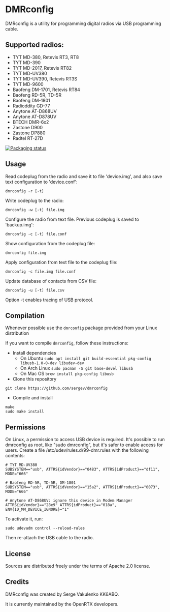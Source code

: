 # DMRconfig

DMRconfig is a utility for programming digital radios via USB programming cable.

## Supported radios:

 * TYT MD-380, Retevis RT3, RT8
 * TYT MD-390
 * TYT MD-2017, Retevis RT82
 * TYT MD-UV380
 * TYT MD-UV390, Retevis RT3S
 * TYT MD-9600
 * Baofeng DM-1701, Retevis RT84
 * Baofeng RD-5R, TD-5R
 * Baofeng DM-1801
 * Radioddity GD-77
 * Anytone AT-D868UV
 * Anytone AT-D878UV
 * BTECH DMR-6x2
 * Zastone D900
 * Zastone DP880
 * Radtel RT-27D

[![Packaging status](https://repology.org/badge/vertical-allrepos/dmrconfig.svg)](https://repology.org/metapackage/dmrconfig/versions)

## Usage

Read codeplug from the radio and save it to file 'device.img',
and also save text configuration to 'device.conf':

    dmrconfig -r [-t]

Write codeplug to the radio:

    dmrconfig -w [-t] file.img

Configure the radio from text file.
Previous codeplug is saved to 'backup.img':

    dmrconfig -c [-t] file.conf

Show configuration from the codeplug file:

    dmrconfig file.img

Apply configuration from text file to the codeplug file:

    dmrconfig -c file.img file.conf

Update database of contacts from CSV file:

    dmrconfig -u [-t] file.csv

Option -t enables tracing of USB protocol.

## Compilation
Whenever possible use the `dmrconfig` package provided from your Linux distribution

If you want to compile `dmrconfig`, follow these instructions:
* Install dependencies
    * On Ubuntu `sudo apt install git build-essential pkg-config libusb-1.0-0-dev libudev-dev`
    * On Arch Linux `sudo pacman -S git base-devel libusb`
    * On Mac OS `brew install pkg-config libusb`
* Clone this repository
``` 
git clone https://github.com/sergev/dmrconfig
```
* Compile and install
```
make
sudo make install
```

## Permissions

On Linux, a permission to access USB device is required.
It's possible to run dmrconfig as root, like "sudo dmrconfig",
but it's safer to enable access for users.
Create a file /etc/udev/rules.d/99-dmr.rules with the following contents:

    # TYT MD-UV380
    SUBSYSTEM=="usb", ATTRS{idVendor}=="0483", ATTRS{idProduct}=="df11", MODE="666"

    # Baofeng RD-5R, TD-5R, DM-1801
    SUBSYSTEM=="usb", ATTRS{idVendor}=="15a2", ATTRS{idProduct}=="0073", MODE="666"

    # Anytone AT-D868UV: ignore this device in Modem Manager
    ATTRS{idVendor}=="28e9" ATTRS{idProduct}=="018a", ENV{ID_MM_DEVICE_IGNORE}="1"

To activate it, run:

    sudo udevadm control --reload-rules

Then re-attach the USB cable to the radio.

## License

Sources are distributed freely under the terms of Apache 2.0 license.

## Credits
DMRconfig was created by Serge Vakulenko KK6ABQ.

It is currently maintained by the OpenRTX developers.
